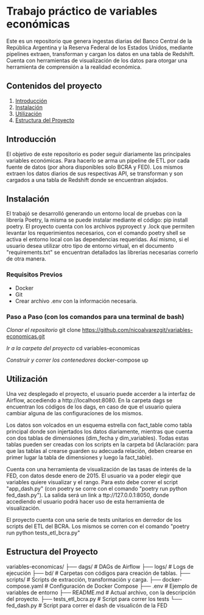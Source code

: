 # Trabajo práctico de variables económicas

Este es un repositorio que genera ingestas diarias del Banco Central de la República Argentina y la Reserva Federal de los Estados Unidos, mediante pipelines extraen, transforman y cargan los datos en una tabla de Redshift. Cuenta con herramientas de visualización de los datos para otorgar una herramienta de comprensión a la realidad económica. 

## Contenidos del proyecto

1. [Introducción](##Introducción)
2. [Instalación](#Instalación)
3. [Utilización](#Utilización)
4. [Estructura del Proyecto](#estructura-del-proyecto)

## Introducción

El objetivo de este repositorio es poder seguir diariamente las principales variables económicas. Para hacerlo se arma un pipeline de ETL por cada fuente de datos (por ahora disponibles solo BCRA y FED). Los mismos extraen los datos diarios de sus respectivas API, se transforman y son cargados a una tabla de Redshift donde se encuentran alojados. 

## Instalación
El trabajó se desarrolló generando un entorno local de pruebas con la librería Poetry, la misma se puede instalar mediante el código: pip install poetry.
El proyecto cuenta con los archivos pyproyect y .lock que permiten levantar los requerimientos necesarios, con el comando poetry shell se activa el entorno local con las dependencias requeridas. 
Así mismo, si el usuario desea utilizar otro tipo de entorno virtual, en el documento "requirements.txt" se encuentran detallados las librerías necesarias correrlo de otra manera.

### Requisitos Previos
- Docker
- Git
- Crear archivo .env con la información necesaria.

### Paso a Paso (con los comandos para una terminal de bash)

*Clonar el repositorio*
git clone https://github.com/nicoalvarezgit/variables-economicas.git

*Ir a la carpeta del proyecto*
cd variables-economicas

*Construir y correr los contenedores*
docker-compose up 

## Utilización
Una vez desplegado el proyecto, el usuario puede accerder a la interfaz de Airflow, accediendo a http://localhost:8080. En la carpeta dags se encuentran los códigos de los dags, en caso de que el usuario quiera cambiar alguna de las configuraciones de los mismos.

Los datos son volcados en un esquema estrella con fact_table como tabla principal donde son injertados los datos diariamente, mientras que cuenta con dos tablas de dimensiones (dim_fecha y dim_variables). Todas estas tablas pueden ser creadas con los scripts en la carpeta bd (Aclaración: para que las tablas al crearse guarden su adecuada relación, deben crearse en primer lugar la tabla de dimensiones y luego la fact_table). 

Cuenta con una herramienta de visualización de las tasas de interés de la FED, con datos desde enero de 2015. El usuario va a poder elegir que variables quiere visualizar y el rango.
Para esto debe correr el script "app_dash.py" (con poetry se corre con el comando "poetry run python fed_dash.py"). La salida será un link a ttp://127.0.0.1:8050, donde accediendo el usuario podrá hacer uso de esta herramienta de visualización. 

El proyecto cuenta con una serie de tests unitarios en derredor de los scripts del ETL del BCRA. Los mismos se corren con el comando "poetry run python tests_etl_bcra.py"

## Estructura del Proyecto

variables-economicas/
├── dags/                 # DAGs de Airflow
├── logs/                 # Logs de ejecución
├── bd/                   # Carpetas con códigos para creación de tablas. 
├── scripts/              # Scripts de extracción, transformación y carga.
├── docker-compose.yaml   # Configuración de Docker Compose
├── .env                  # Ejemplo de variables de entorno
├── README.md             # Actual archivo, con la descripción del proyecto.
├── tests_etl_bcra.py     # Script para correr los tests
└── fed_dash.py           # Script para correr el dash de visualicón de la FED
